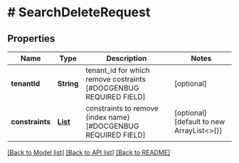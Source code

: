 # # SearchDeleteRequest


## Properties 


Name | Type | Description | Notes
------------ | ------------- | ------------- | -------------
**tenantId**| **String** | tenant_id for which remove costraints [#DOCGENBUG REQUIRED FIELD]  | [optional]
**constraints**| [**List<SearchDeleteConstraints>**](SearchDeleteConstraints.md) | constraints to remove (index name) [#DOCGENBUG REQUIRED FIELD]  | [optional] [default to new ArrayList<>()]


[[Back to Model list]](../../README.md#models) [[Back to API list]](../../README.md#endpoints) [[Back to README]](../../README.md)

